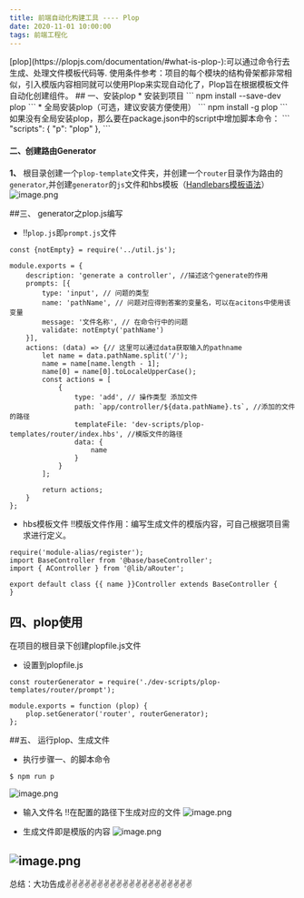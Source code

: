 ```yaml
---
title: 前端自动化构建工具 ---- Plop
date: 2020-11-01 10:00:00
tags: 前端工程化
---
```

<meta name="referrer" content="no-referrer"/>
[plop](https://plopjs.com/documentation/#what-is-plop-):可以通过命令行去生成、处理文件模板代码等.
使用条件参考：项目的每个模块的结构骨架都非常相似，引入模版内容相同就可以使用Plop来实现自动化了，Plop旨在根据模板文件自动化创建组件。
## 一、安装plop
* 安装到项目
```
  npm install --save-dev plop
```
* 全局安装plop（可选，建议安装方便使用）
```
npm install -g plop
```
如果没有全局安装plop，那么要在package.json中的script中增加脚本命令：
```
"scripts": {
    "p": "plop"
 },
```

#### 二、创建路由Generator

**1、** 根目录创建一个`plop-template`文件夹，并创建一个`router`目录作为路由的`generator`,并创建`generator`的`js`文件和hbs模板（[Handlebars模板语法](https://handlebarsjs.com/zh/guide/#%E4%BB%80%E4%B9%88%E6%98%AF-handlebars%EF%BC%9F)）
![image.png](https://upload-images.jianshu.io/upload_images/11846892-eaca3ce1d5a18c20.png?imageMogr2/auto-orient/strip%7CimageView2/2/w/1240)

##三、 generator之plop.js编写
* !!`plop.js`即`prompt.js`文件
```
const {notEmpty} = require('../util.js');

module.exports = {
    description: 'generate a controller', //描述这个generate的作用
    prompts: [{
        type: 'input', // 问题的类型
        name: 'pathName', // 问题对应得到答案的变量名，可以在acitons中使用该变量
        message: '文件名称', // 在命令行中的问题
        validate: notEmpty('pathName')
    }],
    actions: (data) => {// 这里可以通过data获取输入的pathname
        let name = data.pathName.split('/');
        name = name[name.length - 1];
        name[0] = name[0].toLocaleUpperCase();
        const actions = [
            {
                type: 'add', // 操作类型 添加文件
                path: `app/controller/${data.pathName}.ts`, //添加的文件的路径
                templateFile: 'dev-scripts/plop-templates/router/index.hbs', //模版文件的路径
                data: {
                    name
                }
            }
        ];

        return actions;
    }
};
```
* hbs模板文件
!!模版文件作用：编写生成文件的模版内容，可自己根据项目需求进行定义。
```
require('module-alias/register');
import BaseController from '@base/baseController';
import { AController } from '@lib/aRouter';

export default class {{ name }}Controller extends BaseController {
}
```
## 四、plop使用
在项目的根目录下创建plopfile.js文件

*  设置到plopfile.js
```
const routerGenerator = require('./dev-scripts/plop-templates/router/prompt');

module.exports = function (plop) {
    plop.setGenerator('router', routerGenerator);
};
```
##五、 运行plop、生成文件
* 执行步骤一、的脚本命令
```
$ npm run p
```
![image.png](https://upload-images.jianshu.io/upload_images/11846892-7757ee07e09cb588.png?imageMogr2/auto-orient/strip%7CimageView2/2/w/1240)
* 输入文件名
!!在配置的路径下生成对应的文件
![image.png](https://upload-images.jianshu.io/upload_images/11846892-f4864eb0598a116d.png?imageMogr2/auto-orient/strip%7CimageView2/2/w/1240)

* 生成文件即是模版的内容
![image.png](https://upload-images.jianshu.io/upload_images/11846892-65892955b9098465.png?imageMogr2/auto-orient/strip%7CimageView2/2/w/1240)

![image.png](https://upload-images.jianshu.io/upload_images/11846892-2814dec9f30b593b.png?imageMogr2/auto-orient/strip%7CimageView2/2/w/1240)
----

总结：大功告成✌️✌️✌️✌️✌️✌️✌️✌️✌️✌️✌️✌️✌️✌️✌️✌️✌️✌️✌️✌️






